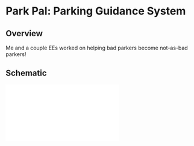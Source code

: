 # Park Pal: Parking Guidance System

## Overview
Me and a couple EEs worked on helping bad parkers become not-as-bad parkers!

## Schematic
![KiCad Schematic](public/ECE198_schematic_rev2.pdf)
